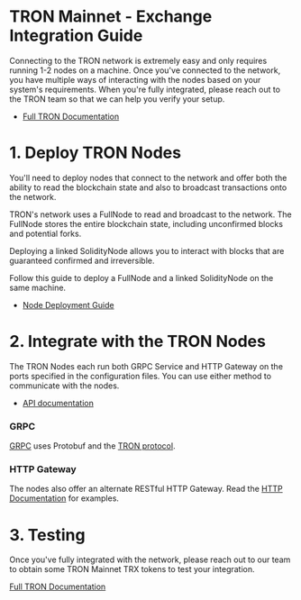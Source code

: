 # TRON Mainnet - Exchange Integration Guide

Connecting to the TRON network is extremely easy and only requires running 1-2 nodes on a machine. Once you've connected to the network, you have multiple ways of interacting with the nodes based on your system's requirements. When you're fully integrated, please reach out to the TRON team so that we can help you verify your setup.

- [Full TRON Documentation](https://github.com/tronprotocol/Documentation/blob/master/TRX/Tron-overview.md)

# 1.  Deploy TRON Nodes

You'll need to deploy nodes that connect to the network and offer both the ability to read the blockchain state and also to broadcast transactions onto the network.

TRON's network uses a FullNode to read and broadcast to the network. The FullNode stores the entire blockchain state, including unconfirmed blocks and potential forks. 

Deploying a linked SolidityNode allows you to interact with blocks that are guaranteed confirmed and irreversible.

Follow this guide to deploy a FullNode and a linked SolidityNode on the same machine.
- [Node Deployment Guide](https://github.com/tronprotocol/Documentation/blob/master/TRX/Solidity_and_Full_Node_Deployment_EN.md)

# 2.  Integrate with the TRON Nodes

The TRON Nodes each run both GRPC Service and HTTP Gateway on the ports specified in the configuration files. You can use either method to communicate with the nodes. 
- [API documentation](https://github.com/tronprotocol/Documentation/blob/master/TRX/Tron-overview.md#4-tron-api.)

### GRPC 

[GRPC](https://grpc.io/) uses Protobuf and the [TRON protocol](https://github.com/tronprotocol/protocol).

### HTTP Gateway

The nodes also offer an alternate RESTful HTTP Gateway.
Read the [HTTP Documentation](https://github.com/tronprotocol/Documentation/blob/master/TRX/Tron-http.md) for examples.

# 3.  Testing

Once you've fully integrated with the network, please reach out to our team to obtain some TRON Mainnet TRX tokens to test your integration.

[Full TRON Documentation](https://github.com/tronprotocol/Documentation/blob/master/TRX/Tron-overview.md)
